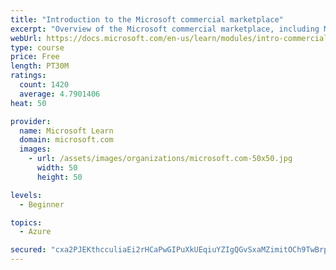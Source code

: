 ```yaml
---
title: "Introduction to the Microsoft commercial marketplace"
excerpt: "Overview of the Microsoft commercial marketplace, including Microsoft AppSource, Azure Marketplace, offer types, and Marketplace Rewards"
webUrl: https://docs.microsoft.com/en-us/learn/modules/intro-commercial-marketplace/
type: course
price: Free
length: PT30M
ratings:
  count: 1420
  average: 4.7901406
heat: 50

provider:
  name: Microsoft Learn
  domain: microsoft.com
  images:
    - url: /assets/images/organizations/microsoft.com-50x50.jpg
      width: 50
      height: 50

levels:
  - Beginner

topics:
  - Azure

secured: "cxa2PJEKthcculiaEi2rHCaPwGIPuXkUEqiuYZIgQGvSxaMZimitOCh9TwBrpR5+0xE8nT+P4oqVbh9LazTtISPVf8MW5GjjWMgOVi1MzOwn/QSzKtAl12A4EUTfp13Z2QzMdyffqdaFid/Gc4s8F2aFJZVKuuSlD5DsSs62H204cdGtCq6NNWi7bJp5HMtCB8sojCyKJbbgSoFsWgVwzYd4s8uKVFr4HAImgOnAswC53wX4ObTg5EXOOENqMb9WJ/RJYhRfxp8QKxki6AEGWu88m569p8Lzrc3KjmfUIWeOyosCHqhSUdDuLcIAGZfXWhtKEna1qUjBLBJ6yWgLk0uFX6nF3uyWBAPiYLwFj+LDBs/ZKsZHOE4BOp57bMO2RLTuXng18yYcfj+P6BvSwj80Vjfc9Rj4JJv5Cw/tPMI=;UCRK+GE3Ce9fW6uxoT+R2A=="
---
```


